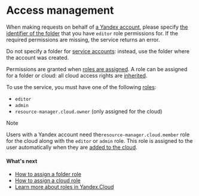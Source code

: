 # Access management

When making requests on behalf of [a Yandex account](../iam/concepts/index.md#passport), please specify [the identifier of the folder](../resource-manager/operations/folder/get-id.md) that you have `editor` role permissions for. If the required permissions are missing, the service returns an error.

Do not specify a folder for [service accounts](../iam/concepts/users/service-accounts.md): instead, use the folder where the account was created.

Permissions are granted when [roles are assigned](../iam/operations/roles/grant.md). A role can be assigned for a folder or cloud: all cloud access rights are [inherited](../resource-manager/concepts/resources-hierarchy.md#access-rights-inheritance).

To use the service, you must have one of the following [roles](../iam/concepts/access-control/roles.md):

* `editor`
* `admin`
* `resource-manager.cloud.owner` (only assigned for the cloud)

> [!NOTE]
>
> Users with a Yandex account need the`resource-manager.cloud.member` role for the cloud along with the `editor` or `admin` role. This role is assigned to the user automatically when they are [added to the cloud](../iam/operations/users/create.md).

#### What's next

* [How to assign a folder role](../resource-manager/operations/folder/set-access-bindings.md)
* [How to assign a cloud role](../resource-manager/operations/cloud/set-access-bindings.md)
* [Learn more about roles in Yandex.Cloud](../iam/concepts/access-control/roles.md)


